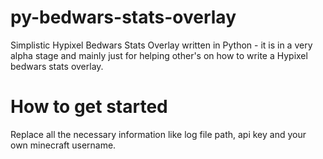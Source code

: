 # py-bedwars-stats-overlay
Simplistic Hypixel Bedwars Stats Overlay written in Python - it is in a very alpha stage and mainly just for helping other's on how to write a Hypixel bedwars stats overlay.

# How to get started
Replace all the necessary information like log file path, api key and your own minecraft username.
